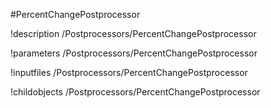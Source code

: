 <!-- MOOSE Object Documentation Stub: Remove this when content is added. -->
#PercentChangePostprocessor

!description /Postprocessors/PercentChangePostprocessor

!parameters /Postprocessors/PercentChangePostprocessor

!inputfiles /Postprocessors/PercentChangePostprocessor

!childobjects /Postprocessors/PercentChangePostprocessor
